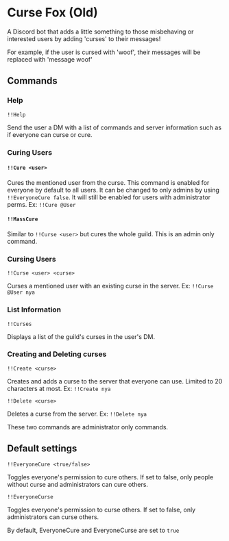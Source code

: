# Curse Fox (Old)
A Discord bot that adds a little something to those misbehaving or interested users by adding 'curses' to their messages!

For example, if the user is cursed with 'woof', their messages will be replaced with 'message woof'

## Commands

### Help
```!!Help```

Send the user a DM with a list of commands and server information such as if everyone can curse or cure.

### Curing Users
#### ```!!Cure <user>```

Cures the mentioned user from the curse. This command is enabled for everyone by default to all users. It can be changed to only admins by using `!!EveryoneCure false`. It will still be enabled for users with administrator perms.
Ex: `!!Cure @User`

#### ```!!MassCure```

Similar to `!!Curse <user>` but cures the whole guild. This is an admin only command.


### Cursing Users
```!!Curse <user> <curse>```

Curses a mentioned user with an existing curse in the server.
Ex: `!!Curse @User nya`

### List Information
```!!Curses```

Displays a list of the guild's curses in the user's DM.

### Creating and Deleting curses
```!!Create <curse>```

Creates and adds a curse to the server that everyone can use. Limited to 20 characters at most.
Ex: `!!Create nya`

```!!Delete <curse>```

Deletes a curse from the server.
Ex: `!!Delete nya`

These two commands are administrator only commands.

## Default settings
```!!EveryoneCure <true/false>```

Toggles everyone's permission to cure others. If set to false, only people without curse and administrators can cure others.

```!!EveryoneCurse```

Toggles everyone's permission to curse others. If set to false, only administrators can curse others.

By default, EveryoneCure and EveryoneCurse are set to `true`